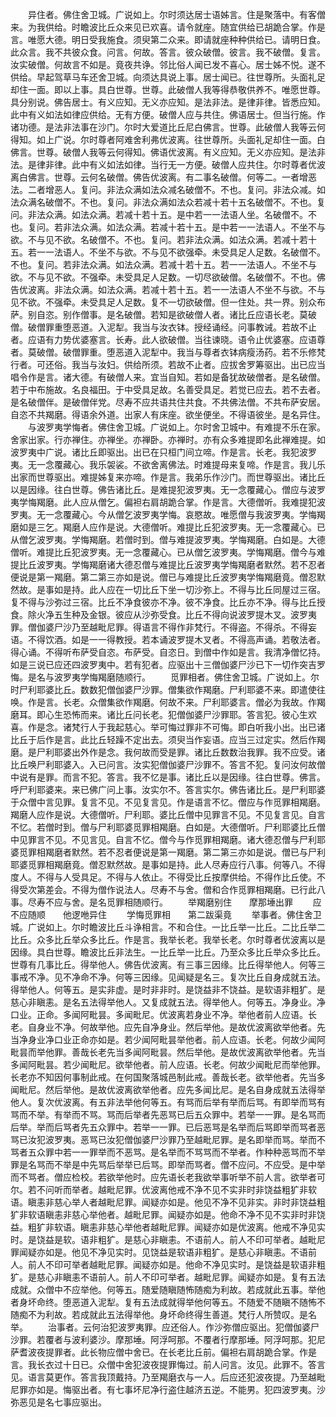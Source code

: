 <!-- { "loadSidebar": true } -->
　　异住者。佛住舍卫城。广说如上。尔时须达居士语姊言。住是聚落中。有客僧来。为我供给。时瞻波比丘众来见已欢喜。请令就座。随宜供给已胡跪合掌。作是言。唯愿大德。明日受我施食。须臾第二众来。即请就座种种供给已。请明日食。此众言。我不共彼众食。问言。何故。答言。彼众破僧。彼言。我不破僧。复言。汝实破僧。何故言不如是。竟夜共诤。邻比俗人闻已发不喜心。居士姊不悦。遂不供给。早起驾草马车还舍卫城。向须达具说上事。居士闻已。往世尊所。头面礼足却住一面。即以上事。具白世尊。世尊。此破僧人我等得恭敬供养不。唯愿世尊。具分别说。佛告居士。有义应知。无义亦应知。是法非法。是律非律。皆悉应知。此中有义如法如律应供给。无有方便。破僧人应与共住。佛语居士。但当行施。作诸功德。是法非法事在沙门。尔时大爱道比丘尼白佛言。世尊。此破僧人我等云何得知。如上广说。尔时尊者阿难舍利弗优波离。往世尊所。头面礼足却住一面。白佛言。世尊。破僧人我等云何得知。佛语优波离。有义应知。无义亦应知。是法非法。是律非律。此中有义如法如律。当行无一方便。破僧人应共住。尔时尊者优波离白佛言。世尊。云何名破僧。佛告优波离。有二事名破僧。何等二。一者增恶法。二者增恶人。复问。非法众满如法众减名破僧不。不也。复问。非法众减。如法众满名破僧不。不也。复问。非法众满如法众若减十若十五名破僧不。不也。复问。非法众满。如法众满。若减十若十五。是中若一一法语人坐。名破僧不。不也。复问。若非法众满。如法众满。若减十若十五。是中若一一法语人。不坐不与欲。不与见不欲。名破僧不。不也。复问。若非法众满。如法众满。若减十若十五。若一一法语人。不坐不与欲。不与见不欲强牵。未受具足人足数。名破僧不。不也。复问。若非法众满。如法众满。若减十若十五。若一一法语人。不坐不与欲。不与见不欲。不强牵。未受具足人足数。一切尽欲破僧。名破僧不。不也。佛告优波离。非法众满。如法众满。若减十若十五。若一一法语人不坐不与欲。不与见不欲。不强牵。未受具足人足数。复不一切欲破僧。但一住处。共一界。别众布萨。别自恣。别作僧事。是名破僧。若知是欲破僧人者。诸比丘应语长老。莫破僧。破僧罪重堕恶道。入泥犁。我当与汝衣钵。授经诵经。问事教诫。若故不止者。应语有力势优婆塞言。长寿。此人欲破僧。当往谏晓。语令止优婆塞。应语尊者。莫破僧。破僧罪重。堕恶道入泥犁中。我当与尊者衣钵病瘦汤药。若不乐修梵行者。可还俗。我当与汝妇。供给所须。若故不止者。应拔舍罗筹驱出。出已应当唱令作是言。诸大德。有破僧人来。宜当自知。若如是备犹故破僧者。是名破僧。若于中布施故。名良福田。于中受具足故。名善受具足。若觉已应去。若不去者。是名破僧伴。是破僧伴党。尽寿不应共语共住共食。不共佛法僧。不共布萨安居。自恣不共羯磨。得语余外道。出家人有床座。欲坐便坐。不得语彼坐。是名异住。
　　与波罗夷学悔者。佛住舍卫城。广说如上。尔时舍卫城中。有难提不乐在家。舍家出家。行亦禅住。亦禅坐。亦禅卧。亦禅时。亦有众多难提即名此禅难提。如波罗夷中广说。诸比丘即驱出。出已在只桓门间立啼。作是言。长老。我犯波罗夷。无一念覆藏心。我乐袈裟。不欲舍离佛法。时难提母来复啼。作是言。我儿乐出家而世尊驱出。难提姊复来亦啼。作是言。我弟乐作沙门。而世尊驱出。诸比丘以是因缘。往白世尊。佛告诸比丘。是难提犯波罗夷。无一念覆藏心。僧应与波罗夷学悔羯磨。此人应从僧乞。偏袒右肩胡跪合掌。作是言。大德僧听。我难提犯波罗夷。无一念覆藏心。今从僧乞波罗夷学悔。哀愍故。唯愿僧与我波罗夷。学悔羯磨如是三乞。羯磨人应作是说。大德僧听。难提比丘犯波罗夷。无一念覆藏心。已从僧乞波罗夷。学悔羯磨。若僧时到。僧与难提波罗夷。学悔羯磨。白如是。大德僧听。难提比丘犯波罗夷。无一念覆藏心。已从僧乞波罗夷。学悔羯磨。僧今与难提比丘波罗夷。学悔羯磨诸大德忍僧与难提比丘波罗夷学悔羯磨者默然。若不忍者便说是第一羯磨。第二第三亦如是说。僧已与难提比丘波罗夷学悔羯磨竟。僧忍默然故。是事如是持。此人应在一切比丘下坐一切沙弥上。不得与比丘同屋过三宿。复不得与沙弥过三宿。比丘不净食彼亦不净。彼不净食。比丘亦不净。得与比丘授食。除火净五生种及金银。彼应从沙弥受食。比丘不得向说波罗提木叉。波罗夷罪。僧伽婆尸沙乃至越毗尼罪。得语言不得作非梵行。不得盗。不得杀。不得妄语。不得饮酒。如是一一得教授。若本诵波罗提木叉者。不得高声诵。若敬法者。得心诵。不得听布萨受自恣。布萨受。自恣日。到僧中作如是言。我清净僧忆持。如是三说已应还四波罗夷中。若有犯者。应驱出十三僧伽婆尸沙已下一切作突吉罗悔。是名与波罗夷学悔羯磨随顺行。
　　觅罪相者。佛住舍卫城。广说如上。尔时尸利耶婆比丘。数数犯僧伽婆尸沙罪。僧集欲作羯磨。尸利耶婆不来。即遣使往唤。作是言。长老。众僧集欲作羯磨。何故不来。尸利耶婆言。僧必为我故。作羯磨耳。即心生恐怖而来。诸比丘问长老。犯僧伽婆尸沙罪耶。答言犯。彼心生欢喜。作是念。诸梵行人于我起慈心。举可悔过罪非不可悔。即白听我小出。出已诸比丘于后作是言。此比丘轻躁不定出去。须臾当作妄语。应当三过定实。然后作羯磨。是尸利耶婆出外作是念。我何故而受是罪。诸比丘数数治我罪。我不应受。诸比丘唤尸利耶婆入。入已问言。汝实犯僧伽婆尸沙罪不。答言不犯。复问汝何故僧中说有是罪。而言不犯。答言。我不忆是事。诸比丘以是因缘。往白世尊。佛言。呼尸利耶婆来。来已佛广问上事。汝实尔不。答言实尔。佛告诸比丘。是尸利耶婆于众僧中言见罪。复言不见。不见复言见。作是语言不忆。僧应与作觅罪相羯磨。羯磨人应作是说。大德僧听。尸利耶。婆比丘僧中见罪言不见。不见复言见。自言不忆。若僧时到。僧与尸利耶婆觅罪相羯磨。白如是。大德僧听。尸利耶婆比丘僧中见罪言不见。不见言见。自言不忆。僧今与作觅罪相羯磨。诸大德忍僧与尸利耶婆觅罪相羯磨者默然。若不忍者便说是第一羯磨。第二第三亦如是说。僧已与尸利耶婆觅罪相羯磨竟。僧忍默然故。是事如是持。此人尽寿应行八事。何等八。不得度人。不得与人受具足。不得与人依止。不得受比丘按摩供给。不得作比丘使。不得受次第差会。不得为僧作说法人。尽寿不与舍。僧和合作觅罪相羯磨。已行此八事。尽寿不应与舍。是名觅罪相随顺行。
　　举羯磨别住　　摩那埵出罪
　　应不应随顺　　他逻咃异住
　　学悔觅罪相　　第二跋渠竟
　　举事者。佛住舍卫城。广说如上。尔时瞻波比丘斗诤相言。不和合住。一比丘举一比丘。二比丘举二比丘。众多比丘举众多比丘。作是言。我举长老。我举长老。尔时尊者优波离以是因缘。具白世尊。瞻波比丘非法生。一比丘举一比丘。乃至众多比丘举众多比丘。世尊有几事比丘。得举他人。佛告优波离。有三事三因缘。比丘得举他人。何等三事戒不净。见不净命不净。何等三因缘。见闻疑是名三。复次比丘自身成就五法。得举他人。何等五。是实非虚。是时非非时。是饶益非不饶益。是软语非粗犷。是慈心非瞋恚。是名五法得举他人。又复成就五法。得举他人。何等五。净身业。净口业。正命。多闻阿毗昙。多闻毗尼。优波离若身业不净。举他者前人应语。长老。自身业不净。何故举他。应先自净身业。然后举他。是故优波离欲举他者。先当净身业净口业正命亦如是。若少闻阿毗昙举他者。前人应语。长老。何故少闻阿毗昙而举他罪。善哉长老先当多闻阿毗昙。然后举他。是故优波离欲举他者。先当多闻阿毗昙。若少闻毗尼。欲举他者。前人应语。长老。何故少闻毗尼而举他罪。长老亦不知因何事制此戒。在何国聚落城邑制此戒。善哉长老。欲举他者。先当多闻毗尼。然后举他。是故优波离欲举他者。应先多闻比尼。是名自身成就五法得举他人。复次优波离。有五非法举他何等五。有骂而后举有举而后骂。有即举而骂有骂而不举。有举而不骂。骂而后举者先恶骂已后五众罪中。若举一一罪。是名骂而后举。举而后骂者先五众罪中。若举一一罪。已后恶骂是名举而后骂即举而骂者恶骂已汝犯波罗夷。恶骂已汝犯僧伽婆尸沙罪乃至越毗尼罪。是名即举而骂。举而不骂者五众罪中若一一罪举而不恶骂。是名举而不骂骂而不举者。作种种恶骂而不举罪是名骂而不举是中先骂后举举已后骂。即举而骂者。僧不应问。不应受。是中举而不骂者。僧应检校。若欲举他时。应先语长老我欲举事听举不前人言。欲举者可尔。若不问听而举者。越毗尼罪。优波离他戒不净不见不实非时非饶益粗犷非软语。瞋恚非慈心举人者越毗尼罪。闻疑亦如是。他见不净不见非实。非时非饶益粗犷非软语瞋恚非慈心举他者。越毗尼罪。闻疑亦如是。他命不净不见不实非时非饶益。粗犷非软语。瞋恚非慈心举他者越毗尼罪。闻疑亦如是优波离。他戒不净见实时。是饶益是软。语非粗犷。是慈心非瞋恚。不语前人。前人不印可举者。越毗尼罪闻疑亦如是。他见不净见实时。见饶益是软语非粗犷。是慈心非瞋恚。不语前人。前人不印可举者越毗尼罪。闻疑亦如是。他命不净见实时。是饶益是软语非粗犷。是慈心非瞋恚不语前人。前人不印可举者。越毗尼罪。闻疑亦如是。复有五法成就。众僧中不应举他。何等五。随爱随瞋随怖随痴为利故。若成就此五事。举他者身坏命终。堕恶道入泥犁。复有五法成就得举他何等五。不随爱不随瞋不随怖不随痴不为利故。若成就此五法得举他。身坏命终得生善道。梵行人所赞叹。是名举。
　　治事者。云何治犯波罗夷罪。应还俗人。作沙弥僧应驱出。犯僧伽婆尸沙罪。若覆者与波利婆沙。摩那埵。阿浮呵那。不覆者行摩那埵。阿浮呵那。犯尼萨耆波夜提罪者。此长物应僧中舍已。在长老比丘前。偏袒右肩胡跪合掌。作是言。我长衣过十日已。众僧中舍犯波夜提罪悔过。前人问言。汝见。此罪不。答言见。语言莫更作。答言我顶戴持。乃至羯磨衣与一人。后应还犯波夜提。乃至越毗尼罪亦如是。悔驱出者。有七事坏尼净行盗住越济五逆。不能男。犯四波罗夷。沙弥恶见是名七事应驱出。
